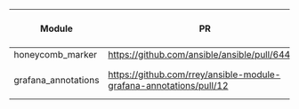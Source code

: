 Module                    | PR                                            | Status (2019-11-06)
--------------------------|-----------------------------------------------|--------------------
honeycomb_marker          | https://github.com/ansible/ansible/pull/64482 | Unmerged
grafana_annotations       | https://github.com/rrey/ansible-module-grafana-annotations/pull/12 | Unmerged (python 3 support)
